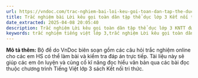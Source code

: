 ```yaml
---
url: https://vndoc.com/trac-nghiem-bai-loi-keu-goi-toan-dan-tap-the-duc-lop-3-ket-noi-tri-thuc-336311
title: Trắc nghiệm bài Lời kêu gọi toàn dân tập thể dục lớp 3 Kết nối tri thức - VnDoc.com
date_extracted: 2025-04-08 20:05:40
description: Trắc nghiệm Lời kêu gọi toàn dân tập thể dục lớp 3 KNTT được VnDoc biên soạn nhằm giúp các em học sinh tham khảo, luyện tập kiến thức môn Tiếng Việt 3.
keywords: trắc nghiệm tiếng việt lớp 3,trắc nghiệm Lời kêu gọi toàn dân tập thể dục,Lời kêu gọi toàn dân tập thể dục lớp 3,trắc nghiệm bài Lời kêu gọi toàn dân tập thể dục lớp 3,trắc nghiệm bài Lời kêu gọi toàn dân tập thể dục,đọc hiểu bài Lời kêu gọi toàn dân tập thể dục,đọc hiểu bài Lời kêu gọi toàn dân tập thể dục lớp 3
---
```


**Mô tả thêm:**
Bộ đề do VnDoc biên soạn gồm các câu hỏi trắc nghiệm online cho các em HS có thể làm bài và kiểm tra đáp án trực tiếp. Tài liệu này sẽ giúp các em ôn luyện và củng cố kĩ năng đọc hiểu văn bản qua các bài đọc thuộc chương trình Tiếng Việt lớp 3 sách Kết nối tri thức.
